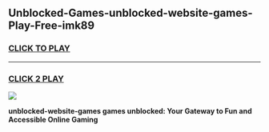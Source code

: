 
## Unblocked-Games-unblocked-website-games-Play-Free-imk89
<h3>
<a href="https://premium76.site?title=unblocked-website-games&ref=18A">CLICK TO PLAY</a></h3>
<hr>

<h3>
<a href="https://premium76.site?title=unblocked-website-games&ref=18A">CLICK 2 PLAY</a>
  
</h3>

<a href="https://premium76.site?title=unblocked-website-games&ref=18A"><img src="https://clearcache.store/games.png"></a>


**unblocked-website-games games unblocked: Your Gateway to Fun and Accessible Online Gaming**
